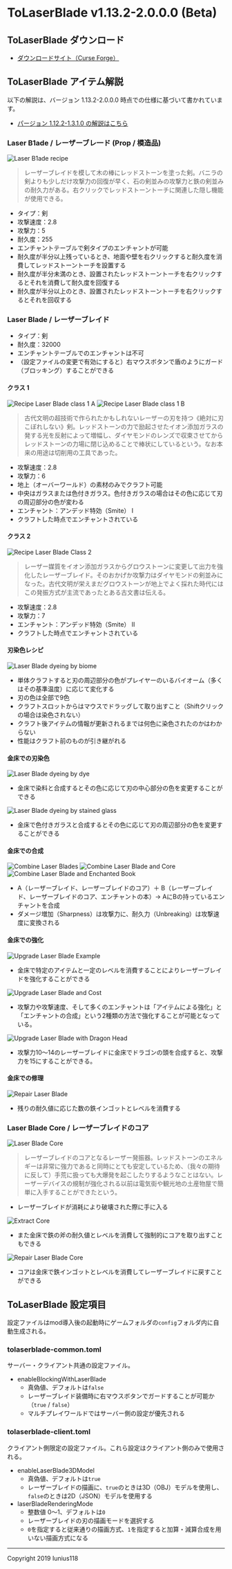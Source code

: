 # ToLaserBlade v1.13.2-2.0.0.0 (Beta)

## ToLaserBlade ダウンロード

- [ダウンロードサイト（Curse Forge）](https://minecraft.curseforge.com/projects/tolaserblade)

## ToLaserBlade アイテム解説

以下の解説は、バージョン 1.13.2-2.0.0.0 時点での仕様に基づいて書かれています。

- [パージョン 1.12.2-1.3.1.0 の解説はこちら](https://github.com/Iunius118/ToLaserBlade/blob/1.12.2_1.3.1/docs/recipes_ja.md)

### Laser B1ade / レーザーブレ一ド  (Prop / 模造品)

<img src="img/recipe_laserb1ade.png" title="Laser B1ade recipe">

>レーザーブレイドを模して木の棒にレッドストーンを塗った剣。バニラの剣よりも少しだけ攻撃力の回復が早く、石の剣並みの攻撃力と鉄の剣並みの耐久力がある。右クリックでレッドストーントーチに関連した隠し機能が使用できる。

- タイプ：剣
- 攻撃速度：2.8
- 攻撃力：5
- 耐久度：255
- エンチャントテーブルで剣タイプのエンチャントが可能
- 耐久度が半分以上残っているとき、地面や壁を右クリックすると耐久度を消費してレッドストーントーチを設置する
- 耐久度が半分未満のとき、設置されたレッドストーントーチを右クリックするとそれを消費して耐久度を回復する
- 耐久度が半分以上のとき、設置されたレッドストーントーチを右クリックするとそれを回収する

### Laser Blade / レーザーブレイド

- タイプ：剣
- 耐久度：32000
- エンチャントテーブルでのエンチャントは不可
- （設定ファイルの変更で有効にすると）右マウスボタンで盾のようにガード（ブロッキング）することができる

#### クラス 1

<img src="img/recipe_laserblade_class_1.png" title="Recipe Laser Blade class 1 A"> <img src="img/recipe_laserblade_class_1_dyeing.png" title="Recipe Laser Blade class 1 B">

>古代文明の超技術で作られたかもしれないレーザーの刃を持つ《絶対に刃こぼれしない》剣。レッドストーンの力で励起させたイオン添加ガラスの発する光を反射によって増幅し、ダイヤモンドのレンズで収束させてからレッドストーンの力場に閉じ込めることで棒状にしているという。なお本来の用途は切削用の工具であった。

- 攻撃速度：2.8
- 攻撃力：6
- 地上（オーバーワールド）の素材のみでクラフト可能
- 中央はガラスまたは色付きガラス。色付きガラスの場合はその色に応じて刃の周辺部分の色が変わる
- エンチャント：アンデッド特効（Smite） I
- クラフトした時点でエンチャントされている

#### クラス 2

<img src="img/recipe_laserblade_class_2.png" title="Recipe Laser Blade Class 2">

>レーザー媒質をイオン添加ガラスからグロウストーンに変更して出力を強化したレーザーブレイド。そのおかげか攻撃力はダイヤモンドの剣並みになった。古代文明が栄えまだグロウストーンが地上でよく採れた時代にはこの発振方式が主流であったとある古文書は伝える。

- 攻撃速度：2.8
- 攻撃力：7
- エンチャント：アンデッド特効（Smite） II
- クラフトした時点でエンチャントされている

#### 刃染色レシピ

<img src="img/recipe_laserblade_biome_dyeing.png" title="Laser Blade dyeing by biome">

- 単体クラフトすると刃の周辺部分の色がプレイヤーのいるバイオーム（多くはその基準温度）に応じて変化する
- 刃の色は全部で9色
- クラフトスロットからはマウスでドラッグして取り出すこと（Shiftクリックの場合は染色されない）
- クラフト後アイテムの情報が更新されるまでは何色に染色されたのかはわからない
- 性能はクラフト前のものが引き継がれる

#### 金床での刃染色

<img src="img/recipe_laserblade_anvil_dyeing_1.png" title="Laser Blade dyeing by dye">

- 金床で染料と合成するとその色に応じて刃の中心部分の色を変更することができる


<img src="img/recipe_laserblade_anvil_dyeing_2.png" title="Laser Blade dyeing by stained glass">

- 金床で色付きガラスと合成するとその色に応じて刃の周辺部分の色を変更することができる

#### 金床での合成

<img src="img/combine_laserblades_example.png" title="Combine Laser Blades"> <img src="img/combine_laserblade_and_core.png" title="Combine Laser Blade and Core"> <img src="img/combine_laserblade_and_enchantedbook.png" title="Combine Laser Blade and Enchanted Book">

- A（レーザーブレイド、レーザーブレイドのコア）＋ B（レーザーブレイド、レーザーブレイドのコア、エンチャントの本）→ AにBの持っているエンチャントを合成
- ダメージ増加（Sharpness）は攻撃力に、耐久力（Unbreaking）は攻撃速度に変換される

#### 金床での強化

<img src="img/upgrade_laserblade_example.png" title="Upgrade Laser Blade Example">

- 金床で特定のアイテムと一定のレベルを消費することによりレーザーブレイドを強化することができる

<img src="img/upgrade_laserblade_and_cost_1.5.0.0_ja.png" title="Upgrade Laser Blade and Cost">

- 攻撃力や攻撃速度、そして多くのエンチャントは「アイテムによる強化」と「エンチャントの合成」という2種類の方法で強化することが可能となっている。

<img src="img/upgrade_laserblade_with_dragon_head.png" title="Upgrade Laser Blade with Dragon Head">

- 攻撃力10～14のレーザーブレイドに金床でドラゴンの頭を合成すると、攻撃力を15にすることができる。

#### 金床での修理

<img src="img/repair_laserblade.png" title="Repair Laser Blade">

- 残りの耐久値に応じた数の鉄インゴットとレベルを消費する

### Laser Blade Core / レーザーブレイドのコア

<img src="img/laserblade_core.png" title="Laser Blade Core">

>レーザーブレイドのコアとなるレーザー発振器。レッドストーンのエネルギーは非常に強力であると同時にとても安定しているため、（我々の期待に反して）手荒に扱っても大爆発を起こしたりするようなことはない。レーザーデバイスの規制が強化される以前は電気街や観光地の土産物屋で簡単に入手することができたという。

- レーザーブレイドが消耗により破壊された際に手に入る

<img src="img/extract_core.png" title="Extract Core">

- また金床で鉄の斧の耐久値とレベルを消費して強制的にコアを取り出すこともできる

<img src="img/repair_laserblade_core.png" title="Repair Laser Blade Core">

- コアは金床で鉄インゴットとレベルを消費してレーザーブレイドに戻すことができる

## ToLaserBlade 設定項目

設定ファイルはmod導入後の起動時にゲームフォルダの`config`フォルダ内に自動生成される。

### tolaserblade-common.toml

サーバー・クライアント共通の設定ファイル。

- enableBlockingWithLaserBlade
  - 真偽値、デフォルトは`false`
  - レーザーブレイド装備時に右マウスボタンでガードすることが可能か（`true` / `false`）
  - マルチプレイワールドではサーバー側の設定が優先される

### tolaserblade-client.toml

クライアント側限定の設定ファイル。これら設定はクライアント側のみで使用される。

- enableLaserBlade3DModel
  - 真偽値、デフォルトは`true`
  - レーザーブレイドの描画に、`true`のときは3D（OBJ）モデルを使用し、`false`のときは2D（JSON）モデルを使用する
- laserBladeRenderingMode
  - 整数値 0～1、デフォルトは`0`
  - レーザーブレイドの刃の描画モードを選択する
  - `0`を指定すると従来通りの描画方式、`1`を指定すると加算・減算合成を用いない描画方式になる
  <!-- - ゲーム内のmodオプション設定GUIでも変更可能 -->

---
Copyright 2019 Iunius118
